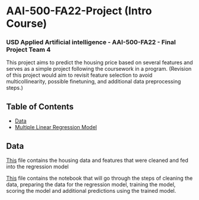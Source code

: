# AAI-500-FA22-Project (Intro Course)
### USD Applied Artificial intelligence - AAI-500-FA22 - Final Project Team 4

This project aims to predict the housing price based on several features and serves as a simple project following the coursework in a program. (Revision of this project would aim to revisit feature selection to avoid multicollinearity, possible finetuning, and additional data preprocessing steps.)


## Table of Contents

* [Data](df_model_rand_houses_by_zip.csv)
* [Multiple Linear Regression Model](Multiple_Linear_Model_B_Zipcode.ipynb)


Data
-----------------------------
[This](df_model_rand_houses_by_zip.csv) file contains the housing data and features that were cleaned and fed into the regression model

[This](Multiple_Linear_Model_B_Zipcode.ipynb) file contains the notebook that will go through the steps of cleaning the data, preparing the data for the regression model, training the model, scoring the model and additional predictions using the trained model.
